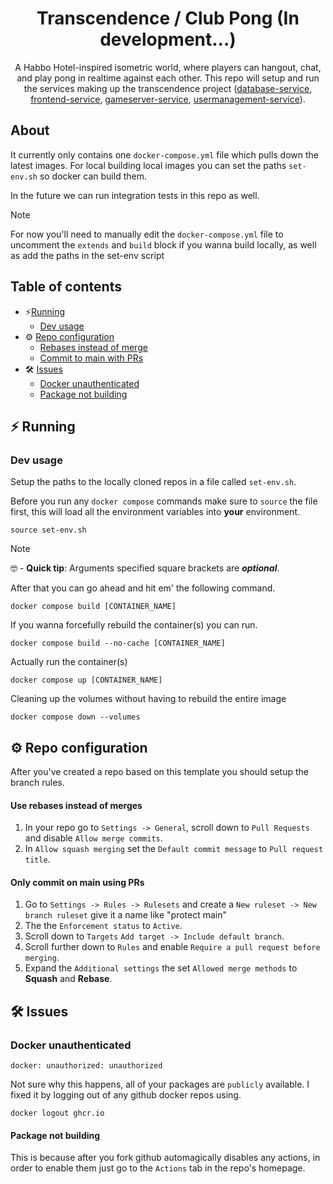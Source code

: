 <div align=center>

# Transcendence / Club Pong (In development...)
A Habbo Hotel-inspired isometric world, where players can hangout, chat, and play pong in realtime against each other. 
This repo will setup and run the services making up the transcendence project ([database-service](https://github.com/trendy-sand-dance/database), [frontend-service](https://github.com/trendy-sand-dance/frontend), [gameserver-service](https://github.com/trendy-sand-dance/gameserver), [usermanagement-service](https://github.com/trendy-sand-dance/user-management)).
</div>

## About
It currently only contains one `docker-compose.yml` file which pulls down the latest images.
For local building local images you can set the paths `set-env.sh` so docker can build them.

In the future we can run integration tests in this repo as well.
> [!NOTE]
> For now you'll need to manually edit the `docker-compose.yml` file to uncomment the `extends` and `build` block if you wanna build locally, as well as add the paths in the set-env script

## Table of contents

- ⚡️[Running](#features)
  - [Dev usage](#dev-usage)
- ⚙️ [Repo configuration](#repo-configuration)
  - [Rebases instead of merge](#use-rebases-instead-of-merges)
  - [Commit to main with PRs](#only-commit-on-main-using-prs)
- 🛠️ [Issues](#issues)
  - [Docker unauthenticated](#docker-unauthenticated)
  - [Package not building](#package-not-building)

## ⚡️ Running

### Dev usage
Setup the paths to the locally cloned repos in a file called `set-env.sh`.

Before you run any `docker compose` commands make sure to `source` the file first, this will load all the environment variables into **your** environment.
```
source set-env.sh
```

> [!NOTE]
> 🤓 - **Quick tip**: Arguments specified square brackets are ***optional***.

After that you can go ahead and hit em' the following command.
```
docker compose build [CONTAINER_NAME]
```
If you wanna forcefully rebuild the container(s) you can run.
```
docker compose build --no-cache [CONTAINER_NAME]
```
Actually run the container(s)
```
docker compose up [CONTAINER_NAME]
```
Cleaning up the volumes without having to rebuild the entire image
```
docker compose down --volumes
```

## ⚙️  Repo configuration
After you've created a repo based on this template you should setup the branch rules.
#### Use rebases instead of merges
1. In your repo go to `Settings -> General`, scroll down to `Pull Requests` and disable `Allow merge commits`.
2. In `Allow squash merging` set the `Default commit message` to `Pull request title`.

#### Only commit on main using PRs
1. Go to `Settings -> Rules -> Rulesets` and create a `New ruleset -> New branch ruleset` give it a name like "protect main"
2. The the `Enforcement status` to `Active`.
3. Scroll down to `Targets` `Add target -> Include default branch`.
4. Scroll further down to `Rules` and enable `Require a pull request before merging`.
5. Expand the `Additional settings` the set `Allowed merge methods` to **Squash** and **Rebase**.


## 🛠️ Issues

### Docker unauthenticated
```
docker: unauthorized: unauthorized
```
Not sure why this happens, all of your packages are `publicly` available. I fixed it by logging out of any github docker repos using.
```
docker logout ghcr.io
```

#### Package not building
This is because after you fork github automagically disables any actions, in order to enable them just go to the `Actions` tab in the repo's homepage.


